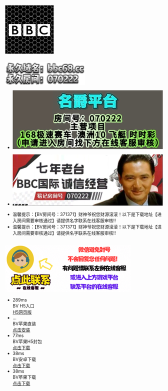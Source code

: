 <!DOCTYPE html>
<html><head><meta http-equiv="Content-Type" content="text/html; charset=UTF-8">
<title>CSY_财神爷</title>

<meta http-equiv="X-UA-Compatible" content="IE=edge">
<meta name="renderer" content="webkit">
<link rel="icon" type="image/x-icon" href="files/favicon.ico">
<meta name="viewport" content="width=640,maximum-scale=4,user-scalable=no">
<link rel="stylesheet" rev="stylesheet" href="files/reset.css" type="text/css">

<link rel="stylesheet" rev="stylesheet" href="files/global.css" type="text/css">
<link rel="stylesheet" rev="stylesheet" href="files/index.css" type="text/css">
<link href="files/swiper.min.css" rel="stylesheet">
<script src="files/swiper.min.js"></script>

<link type="text/css" rel="stylesheet" href="files/chatStyle.css"></head>
<body>
<div class="head">
	<div class="logo"><h1><a href="https://lucky233gays.github.io/github4.io/" target="_blank" class=""><img src="files/logo.png" alt=""></a></h1></div>
	<a href="https://lucky233gays.github.io/github6.io/" class=""><img src="files/wz.png" alt=""></a>
</div>

<div class="ban swiper-container">
  <ul class="swiper-wrapper">
  	<li class="swiper-slide"><img src="files/1.jpg" alt=""></li>

  </ul>
  <ul class="swiper-wrapper">
	<li class="swiper-slide"><img src="files/4.jpg" alt=""></li>

</ul>
</div>


<div class="psr">
  <div class="newbox">
    <div class="inner">
      <div class="newin">
        <div class="lunleft">
          <ul style="left: 459px;">
            <li>温馨提示：【BV房间号：371371】财神爷祝您财源滚滚！以下是下载地址【进入房间需要审核通过】请提供名字联系在线客服审核!!</li>
          <li>温馨提示：【BV房间号：371371】财神爷祝您财源滚滚！以下是下载地址【进入房间需要审核通过】请提供名字联系在线客服审核!!</li></ul>
        </div>
      </div>
    </div>
  </div>
</div>

<div class="cl"></div>
<div class="kf" style="padding-top:15px;">
	<!-- //客服链接 -->
	<a href="https://klc-8430.talkvv.com/#" target="_blank" class="kf">
		<img src="files/kf.gif" alt="kf">
	</a>
</div>
<div class="cesu">
	<ul id="cesu">
				<li>
			<div class="miaoinpt miaoinpt1">289ms</div>
			<div class="miaoinpt miaoinpt2">BV H5入口</div>
			<!-- 进入链接 -->
			<a href="http://o0d887sh.loqihfo32iew.com" target="_blank" class="dw">H5网页版</a>
		<span style="display: none;"><em>0.289秒</em></span></li>
						<li>
			<div class="miaoinpt miaoinpt1">...</div>
			<div class="miaoinpt miaoinpt2">BV苹果直装</div>
			<!-- 进入链接 -->
			<a href="itms-services:///?action=download-manifest&url=https://jt-asia.katechilko.com/bv.plist" target="_blank" class="dw">点击安装</a>
		<span style="display: none;">测速中...<img src="itms-services:///?action=download-manifest&url=https://jt-asia.katechilko.com/bv.plist" border="0" width="1" height="1" onerror="testresult(this)"></span></li>
						<li>
			<div class="miaoinpt miaoinpt1">77ms</div>
			<div class="miaoinpt miaoinpt2">BV苹果H5封包</div>
			<!-- 进入链接 -->
			<a href="https://www.luckystarnews.com/web/v0m42g" target="_blank" class="dw">点击下载</a>
		<span style="display: none;"><em>0.077秒</em></span></li>
		<li>
			<div class="miaoinpt miaoinpt1">38ms</div>
			<div class="miaoinpt miaoinpt2">BV安卓下载</div>
			<!-- 进入链接 -->
			<a href="https://ergi-4jo-e5ojf-0-w--dw-fw.com/" target="_blank" class="dw">点击下载</a>
		<span style="display: none;"><em>0.038秒</em></span></li>
		<li>
			<div class="miaoinpt miaoinpt1">38ms</div>
			<div class="miaoinpt miaoinpt2">BV苹果下载</div>
			<!-- 进入链接 -->
			<a href="https://pfnjwe-6e-n-f--4q-d--q2wb.com/ios.html" target="_blank" class="dw">点击下载</a>
		<span style="display: none;"><em>0.038秒</em></span></li>
	</ul>
<script type="text/javascript" src="files/cesu.js"></script>
</div>



<script type="text/javascript" src="files/jquery-1.11.1.min.js"></script>
<script type="text/javascript" src="files/demo.js"></script>
<script type="text/javascript" src="files/index.js"></script>



</body></html>
